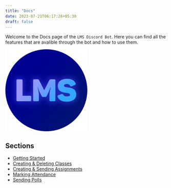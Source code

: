 ```yaml
---
title: "Docs"
date: 2023-07-21T06:17:28+05:30
draft: false
---
```


Welcome to the Docs page of the `LMS Discord Bot`. Here you can find all the features that are avalible through the bot and how to use them.

<div class="center-stuff">

<img src="./lms.png" style="height:256px">

</div>

## Sections

-   [Getting Started](getting-started)
-   [Creating & Deleting Classes](classes)
-   [Creating & Sending Assignments](assignments)
-   [Marking Attendance](attendance)
-   [Sending Polls](polls)

